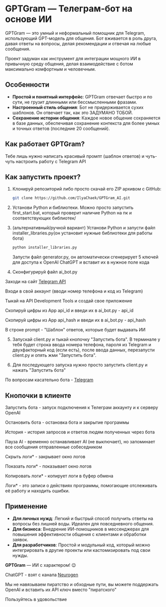 # GPTGram — Телеграм-бот на основе ИИ

GPTGram — это умный и неформальный помощник для Telegram, использующий GPT-модель для общения. Бот вживается в роль друга, давая ответы на вопросы, делая рекомендации и отвечая на любые сообщения. 

Проект задуман как инструмент для интеграции мощного ИИ в привычную среду общения, делая взаимодействие с ботом максимально комфортным и человечным.

## Особенности

- **Простой и понятный интерфейс**: GPTGram отвечает быстро и по сути, не грузит длинными или бессмысленными фразами.
- **Настроенный стиль общения**: Бот не придерживается сухих шаблонов. Он отвечает так, как это ЗАДУМАНО ТОБОЙ.
- **Сохранение истории общения**: Каждое новое общение сохраняется в базе данных, обеспечивая сохранение контекста для более умных и точных ответов (последние 20 сообщений).

## Как работает GPTGram?

Тебе лишь нужно написать красивый промпт (шаблон ответов) и чуть-чуть настроить работу с Telegram API

## Как запустить проект?


1. Клонируй репозиторий либо просто скачай его ZIP архивом с GitHub:
    ```bash
    git clone https://github.com/IlyaChaek/GPTGram_AI.git
    ```

2. Установи Python и библиотеки. Можно просто запустить first_start.bat, который проверит наличие Python на пк и соответствующих библиотек/


3. (альтернативный/ручной вариант) Установи Python и запусти файл installer_libraries.py(он установит нужные библиотеки для работы бота)
    ```bash
    python installer_libraries.py
    ```
    Запусти файл generator.py, он автоматически сгенерирует 5 ключей для доступа к OpenAI ChatGPT и вставит их в нужное поле кода


4. Сконфигурируй файл ai_bot.py

Заходи на сайт [Telegram API](https://my.telegram.org/auth?to=apps)

Входи в свой аккаунт (вводи номер телефона и код из Telegram)

Тыкай на API Development Tools и создай свое приложение 

Скопируй цифры из App api_id и введи их в ai_bot.py - api_id

Скопируй цифры из App api_hash и введи их в ai_bot.py - api_hash


В строке prompt - "Шаблон" ответов, которые будет выдавать ИИ

5. Запускай client.py и тыкай кнопочку "Запустить бота". В терминале у тебя будет строка ввода номера телефона, пароля из Telegram и двухфакторный код (если есть), после ввода данных, перезапусти client.py и опять жми "Запустить бота".

6. Для последующего запуска нужно просто запустить client.py и нажать "Запустить бота"

По вопросам касательно бота - [Telegram](https://t.me/M0CKBA_123)



## Кнопочки в клиенте
Запустить бота - запуск подключения к Телеграм аккаунту и к серверу OpenAI

Остановить бота - остановка бота и закрытие программы

История - история запросов и ответов людям полученных через бота

Пауза AI - временно останавливает AI (не выключает), но запоминает все сообщения отправленные собеседником

Скрыть логи* - закрывает окно логов

Показать логи* - показывает окно логов

Копировать логи* - копирует логи в буфер обмена

Логи* - это записи о действиях программы, помогающие отслеживать её работу и находить ошибки.


## Применение

- **Для личных нужд**: Легкий и быстрый способ получить ответы на вопросы без лишней воды. Идеален для повседневного общения.
- **Для бизнеса**: Внедрение ИИ-помощников в мессенджерах для повышения эффективности общения с клиентами и обработки заявок.
- **Для разработчиков**: Простой и модульный код, который можно интегрировать в другие проекты или кастомизировать под свои нужды.



**GPTGram** — ИИ с характером! 😉


ChatGPT - взят с канала [Neurogen](https://t.me/neurogen_news)

Мы не навязываем пиратство и обходные пути, вы можете поддержать OpenAI и вставить их API ключ вместо "пиратского"

Пользуйтесь в удовольствие